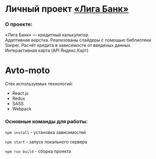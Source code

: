 # Личный проект [«Лига Банк»](https://aozubrilin.github.io/liga-bank/)

### О проекте:

«Лига Банк» — кредитный калькулятор.  
Адаптивная верстка. Реализованы слайдеры с помощью библиотеки Swiper. Расчёт кредита в зависимости от введеных данных. Интерактивная карта (API Яндекс.Карт)

# Avto-moto

Стек используемых технологий:
* React.js
* Redux
* SASS
* Webpack

### Основные команды для работы:

`npm install` - установка зависимостей

`npm start` - запуск локального сервера

`npm run build` - сборка проекта
